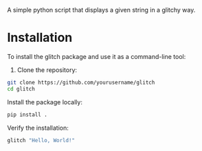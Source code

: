 A simple python script that displays a given string in a glitchy way.

# Installation
To install the glitch package and use it as a command-line tool:

1. Clone the repository:

```bash
git clone https://github.com/yourusername/glitch
cd glitch
```
Install the package locally:

```bash
pip install .
```
Verify the installation:

```bash
glitch "Hello, World!"
```